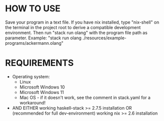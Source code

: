 # HOW TO USE

Save your program in a text file.
If you have nix installed, type "nix-shell" on the terminal in the project root to derive a compatible development environment.
Then run "stack run olang" with the program file path as parameter.
Example: "stack run olang ./resources/example-programs/ackermann.olang"

# REQUIREMENTS

- Operating system:
    * Linux
    * Microsoft Windows 10
    * Microsoft Windows 11
    * Mac OS - if it doesn't work, see the comment in stack.yaml for a workaround!
- AND EITHER working haskell-stack >= 2.7.5 installation OR (recommended for full dev-environment) working nix >= 2.6 installation